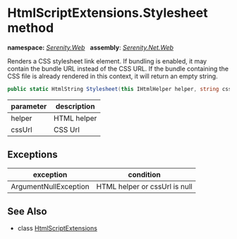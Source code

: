 # HtmlScriptExtensions.Stylesheet method
**namespace:** *[Serenity.Web](../../README.md#serenity.web-namespace)*   **assembly**: *[Serenity.Net.Web](../../README.md)*

Renders a CSS stylesheet link element. If bundling is enabled, it may contain the bundle URL instead of the CSS URL. If the bundle containing the CSS file is already rendered in this context, it will return an empty string.

```csharp
public static HtmlString Stylesheet(this IHtmlHelper helper, string cssUrl)
```

| parameter | description |
| --- | --- |
| helper | HTML helper |
| cssUrl | CSS Url |

## Exceptions

| exception | condition |
| --- | --- |
| ArgumentNullException | HTML helper or cssUrl is null |

## See Also

* class [HtmlScriptExtensions](../HtmlScriptExtensions.md)